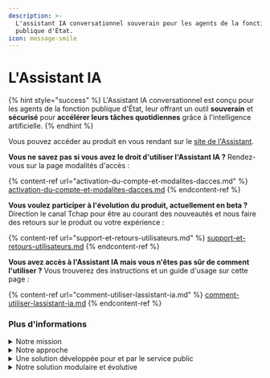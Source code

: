 ```yaml
---
description: >-
  L'assistant IA conversationnel souverain pour les agents de la fonction
  publique d'État.
icon: message-smile
---
```


# L'Assistant IA

{% hint style="success" %}
L'Assistant IA conversationnel est conçu pour les agents de la fonction publique d'État, leur offrant un outil **souverain** et **sécurisé** pour **accélérer leurs tâches quotidiennes** grâce à l'intelligence artificielle.
{% endhint %}

Vous pouvez accéder au produit en vous rendant sur le [site de l'Assistant](https://albert.numerique.gouv.fr).

**Vous ne savez pas si vous avez le droit d'utiliser l'Assistant IA ?** Rendez-vous sur la page modalités d'accès :

{% content-ref url="activation-du-compte-et-modalites-dacces.md" %}
[activation-du-compte-et-modalites-dacces.md](activation-du-compte-et-modalites-dacces.md)
{% endcontent-ref %}

**Vous voulez participer à l'évolution du produit, actuellement en beta  ?** Direction le canal Tchap pour être au courant des nouveautés et nous faire des retours sur le produit ou votre expérience :

{% content-ref url="support-et-retours-utilisateurs.md" %}
[support-et-retours-utilisateurs.md](support-et-retours-utilisateurs.md)
{% endcontent-ref %}

**Vous avez accès à l'Assistant IA mais vous n'êtes pas sûr de comment l'utiliser ?** Vous trouverez des instructions et un guide d'usage sur cette page :

{% content-ref url="comment-utiliser-lassistant-ia.md" %}
[comment-utiliser-lassistant-ia.md](comment-utiliser-lassistant-ia.md)
{% endcontent-ref %}



### Plus d'informations

<details>

<summary>Notre mission</summary>

**Nous mettons l'intelligence artificielle au service de l'intérêt général en proposant une solution adaptée aux besoins spécifiques des administrations françaises**. Notre objectif est de permettre aux agents publics d'accéder aux gains de productivité offerts par l'IA générative, sans recourir à des solutions coûteuses ou non souveraines.

</details>

<details>

<summary>Notre approche</summary>

1.  **Une expérience agent intuitive**

    &#x20;qui sensibilise aux bonnes pratiques d'utilisation de l'IA
2.  **Un accès facilité et fiable aux données publiques**

    &#x20;adapté aux spécificités métiers de chaque service

</details>

<details>

<summary>Une solution développée pour et par le service public</summary>

Notre équipe interministérielle combine **expertise technique** et **connaissance transversale des cas d'usage dans la sphère publique**. Cette double compétence nous permet de développer un outil adapté aux réalités du terrain et aux exigences particulières de l'administration.

</details>

<details>

<summary>Notre solution modulaire et évolutive</summary>

Notre solution s'articule autour de trois composantes complémentaires, permettant de répondre précisément aux différents besoins des administrations :

<table data-view="cards"><thead><tr><th></th><th></th><th data-type="content-ref"></th><th data-hidden data-card-cover data-type="files"></th></tr></thead><tbody><tr><td><h4>1. Assistant IA conversationnel généraliste</h4></td><td><p><strong>Un outil polyvalent facilitant le travail quotidien des agents</strong> en leur permettant, par exemple, de :<br></p><ul><li><strong>Rédiger rapidement</strong> des contenus administratifs de qualité (notes, rapports, synthèses)</li><li><strong>Reformuler des textes</strong> pour améliorer leur clarté</li></ul><ul><li><strong>Analyser et résumer des documents</strong></li><li><strong>Mener des séances de brainstorming efficaces</strong> pour générer de nouvelles idées</li></ul></td><td><a href="comment-utiliser-lassistant-ia.md">comment-utiliser-lassistant-ia.md</a></td><td><a href="../.gitbook/assets/Capture d’écran 2025-05-19 à 18.30.43.png">Capture d’écran 2025-05-19 à 18.30.43.png</a></td></tr><tr><td><h4>2. Base documentaire intelligente</h4><p><strong>Une solution d'accès à l'information spécialement conçue pour l'administration</strong> qui :</p><ul><li><strong>Intègre des sources documentaires officielle</strong>s, à jour et validées</li><li><strong>Permet d'interroger en langage naturel</strong> l'ensemble des ressources pertinentes</li><li><strong>Fournit des réponses précises et référencées</strong> aux questions spécifiques</li><li><strong>Garantit la fiabilité</strong> des informations </li></ul></td><td></td><td></td><td><a href="../.gitbook/assets/Capture d’écran 2025-05-19 à 18.44.34.png">Capture d’écran 2025-05-19 à 18.44.34.png</a></td></tr><tr><td><h4>3. Compagnons IA métiers</h4></td><td><p>Des assistants spécialisés développés en co-construction avec les administrations qui :</p><ul><li><strong>S'adaptent aux besoins spécifiques de chaque métier</strong> de la fonction publique</li><li><strong>Intègrent les procédures et référentiels</strong> propres à chaque domaine d'expertise</li><li><strong>Proposent une assistance contextuelle pour les tâches complexes ou techniques</strong></li></ul></td><td><a href="quest-ce-que-les-compagnons/">quest-ce-que-les-compagnons</a></td><td></td></tr></tbody></table>

</details>









